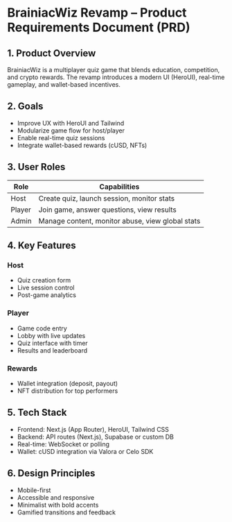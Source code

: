 # BrainiacWiz Revamp – Product Requirements Document (PRD)

## 1. Product Overview

BrainiacWiz is a multiplayer quiz game that blends education, competition, and crypto rewards. The revamp introduces a modern UI (HeroUI), real-time gameplay, and wallet-based incentives.

## 2. Goals

- Improve UX with HeroUI and Tailwind
- Modularize game flow for host/player
- Enable real-time quiz sessions
- Integrate wallet-based rewards (cUSD, NFTs)

## 3. User Roles

| Role   | Capabilities                                     |
| ------ | ------------------------------------------------ |
| Host   | Create quiz, launch session, monitor stats       |
| Player | Join game, answer questions, view results        |
| Admin  | Manage content, monitor abuse, view global stats |

## 4. Key Features

### Host

- Quiz creation form
- Live session control
- Post-game analytics

### Player

- Game code entry
- Lobby with live updates
- Quiz interface with timer
- Results and leaderboard

### Rewards

- Wallet integration (deposit, payout)
- NFT distribution for top performers

## 5. Tech Stack

- Frontend: Next.js (App Router), HeroUI, Tailwind CSS
- Backend: API routes (Next.js), Supabase or custom DB
- Real-time: WebSocket or polling
- Wallet: cUSD integration via Valora or Celo SDK

## 6. Design Principles

- Mobile-first
- Accessible and responsive
- Minimalist with bold accents
- Gamified transitions and feedback
